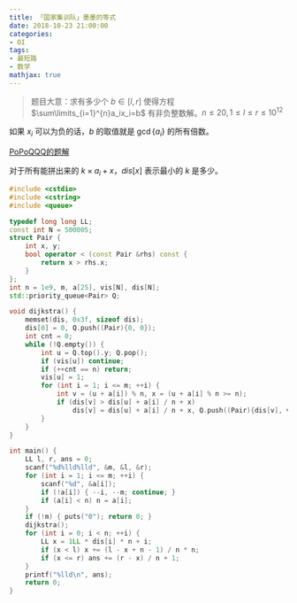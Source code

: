 ```yaml
---
title: 「国家集训队」墨墨的等式
date: 2018-10-23 21:00:00
categories:
- OI
tags:
- 最短路
- 数学
mathjax: true
---
```


> 题目大意：求有多少个 $b \in [l,r]$ 使得方程 $\sum\limits_{i=1}^{n}a_ix_i=b$ 有非负整数解。$n \leq 20, 1 \leq l \leq r \leq 10^{12}$

如果 $x_i$ 可以为负的话，$b$ 的取值就是 $\gcd\{a_i\}$ 的所有倍数。

[PoPoQQQ的题解](https://blog.csdn.net/PoPoQQQ/article/details/46605701)

对于所有能拼出来的 $k \times a_i + x$，$dis[x]$ 表示最小的 $k$ 是多少。

```c++
#include <cstdio>
#include <cstring>
#include <queue>

typedef long long LL;
const int N = 500005;
struct Pair {
    int x, y;
    bool operator < (const Pair &rhs) const {
        return x > rhs.x;
    }
};
int n = 1e9, m, a[25], vis[N], dis[N];
std::priority_queue<Pair> Q;

void dijkstra() {
    memset(dis, 0x3f, sizeof dis);
    dis[0] = 0, Q.push((Pair){0, 0});
    int cnt = 0;
    while (!Q.empty()) {
        int u = Q.top().y; Q.pop();
        if (vis[u]) continue;
        if (++cnt == n) return;
        vis[u] = 1;
        for (int i = 1; i <= m; ++i) {
            int v = (u + a[i]) % n, x = (u + a[i] % n >= n);
            if (dis[v] > dis[u] + a[i] / n + x)
                dis[v] = dis[u] + a[i] / n + x, Q.push((Pair){dis[v], v});
        }
    }
}

int main() {
    LL l, r, ans = 0;
    scanf("%d%lld%lld", &m, &l, &r);
    for (int i = 1; i <= m; ++i) {
        scanf("%d", &a[i]);
        if (!a[i]) { --i, --m; continue; }
        if (a[i] < n) n = a[i];
    }
    if (!m) { puts("0"); return 0; }
    dijkstra();
    for (int i = 0; i < n; ++i) {
        LL x = 1LL * dis[i] * n + i;
        if (x < l) x += (l - x + n - 1) / n * n;
        if (x <= r) ans += (r - x) / n + 1;
    }
    printf("%lld\n", ans);
    return 0;
}
```
